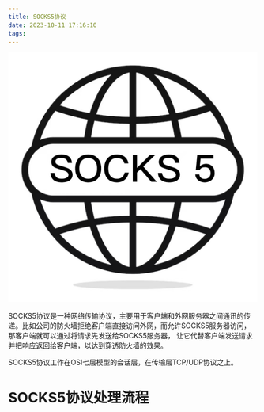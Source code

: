 ```yaml
---
title: SOCKS5协议
date: 2023-10-11 17:16:10
tags:
---
```


![SOCKS5](../images/SOCKS5_logo.jpg)

SOCKS5协议是一种网络传输协议，主要用于客户端和外网服务器之间通讯的传递。比如公司的防火墙拒绝客户端直接访问外网，而允许SOCKS5服务器访问，那客户端就可以通过将请求先发送给SOCKS5服务器，
让它代替客户端发送请求并把响应返回给客户端，以达到穿透防火墙的效果。

SOCKS5协议工作在OSI七层模型的会话层，在传输层TCP/UDP协议之上。

# SOCKS5协议处理流程

